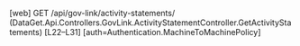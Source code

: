[web] GET /api/gov-link/activity-statements/  (DataGet.Api.Controllers.GovLink.ActivityStatementController.GetActivityStatements)  [L22–L31] [auth=Authentication.MachineToMachinePolicy]

